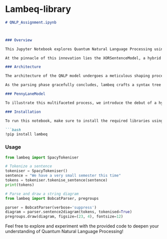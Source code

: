 # Lambeq-library
```markdown
# QNLP_Assignment.ipynb



### Overview

This Jupyter Notebook explores Quantum Natural Language Processing using the lambeq library, PyTorch, and PennyLane. The QNLP journey involves several key stages, starting with data input and preprocessing. Sentences undergo a transformative journey, evolving into intricate string diagrams, simplification, and ultimately becoming quantum circuits through the IQPAnsatz method.

At the pinnacle of this innovation lies the XORSentenceModel, a hybrid QNLP marvel. This model seamlessly combines quantum circuits with a neural network to discern the thematic relevance between pairs of sentences.

### Architecture

The architecture of the QNLP model undergoes a meticulous shaping process, intricately molded by the grammatical composition of the input sentence. Lambeq plays a crucial role, orchestrating the symphony with its adept parsing mechanism. In its latest rendition, lambeq proudly introduces Bobcat, a neural network-driven parser of remarkable sophistication, while also broadening its horizons by harmonizing with an array of other parsers.

As the parsing phase gracefully concludes, lambeq crafts a syntax tree for the sentence, a masterpiece that seamlessly metamorphoses into an abstract entity known as a "string diagram." This intricate representation gracefully encapsulates the intricate web of linguistic relationships concealed within the sentence's tapestry. Remarkably, this transformative step operates independently of the nitty-gritty technical details, ensuring its seamless integration into the intricate fabric of training procedures.

### PennyLaneModel

To illustrate this multifaceted process, we introduce the debut of a hybrid marvel, aptly named PennyLaneModel. The very essence of this model's existence is to embark on the noble quest of discerning whether a given pair of sentences intertwines with divergent themes. To attain this lofty goal, we enlist the formidable might of the IQPAnsatz, a versatile tool adept at transmuting string diagrams into intricate quantum circuits. It's noteworthy that these circuits gracefully transition into the realm of PennyLane, undergoing an automated metamorphosis as they are entrusted to the model's discerning intelligence.

### Installation

To run this notebook, make sure to install the required libraries using the following command:

```bash
!pip install lambeq
```

### Usage

```python
from lambeq import SpacyTokeniser

# Tokenize a sentence
tokeniser = SpacyTokeniser()
sentence = "We have a very small semester this time"
tokens = tokeniser.tokenise_sentence(sentence)
print(tokens)

# Parse and draw a string diagram
from lambeq import BobcatParser, pregroups

parser = BobcatParser(verbose='suppress')
diagram = parser.sentence2diagram(tokens, tokenised=True)
pregroups.draw(diagram, figsize=(23, 4), fontsize=12)
```

Feel free to explore and experiment with the provided code to deepen your understanding of Quantum Natural Language Processing!
```
